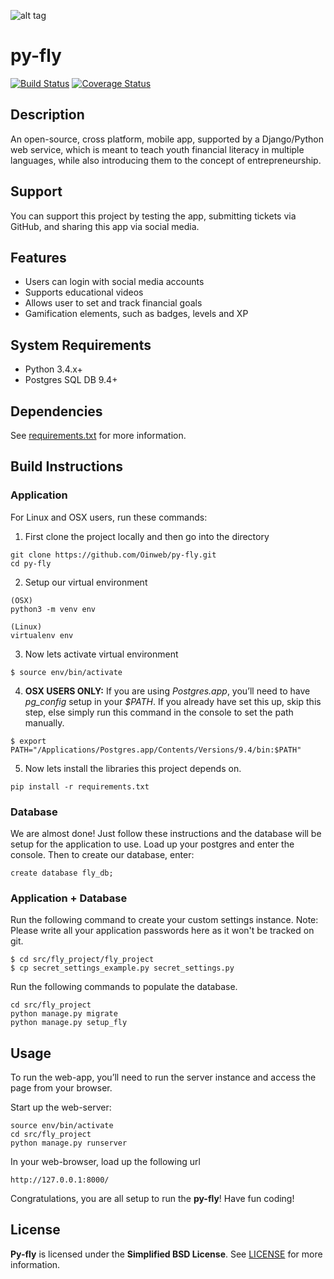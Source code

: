![alt tag](https://github.com/Oinweb/py-fly/blob/master/docs/media/oin-fly-logo-medium.png)

# py-fly 
[![Build Status](https://travis-ci.org/Oinweb/py-fly.svg?branch=master)](https://travis-ci.org/Oinweb/py-fly) [![Coverage Status](https://coveralls.io/repos/github/Oinweb/py-fly/badge.svg?branch=master)](https://coveralls.io/github/Oinweb/py-fly?branch=master)


## Description
An open-source, cross platform, mobile app, supported by a Django/Python web service, which is meant to teach youth financial literacy in multiple languages, while also introducing them to the concept of entrepreneurship.

## Support
You can support this project by testing the app, submitting tickets via GitHub, and sharing this app via social media.

## Features
- Users can login with social media accounts
- Supports educational videos
- Allows user to set and track financial goals
- Gamification elements, such as badges, levels and XP

## System Requirements
* Python 3.4.x+
* Postgres SQL DB 9.4+

## Dependencies
See [requirements.txt](https://github.com/Oinweb/py-fly/blob/master/requirements.txt) for more information.

## Build Instructions
### Application
For Linux and OSX users, run these commands:

1. First clone the project locally and then go into the directory

  ```
  git clone https://github.com/Oinweb/py-fly.git
  cd py-fly
  ```


2. Setup our virtual environment

  ```
  (OSX)
  python3 -m venv env

  (Linux)
  virtualenv env

  ```


3. Now lets activate virtual environment

  ```
  $ source env/bin/activate
  ```


4. **OSX USERS ONLY:** If you are using *Postgres.app*, you’ll need to have *pg_config* setup in your *$PATH*. If you already have set this up, skip this step, else simply run this command in the console to set the path manually.


  ```
  $ export PATH="/Applications/Postgres.app/Contents/Versions/9.4/bin:$PATH"
  ```
  

5. Now lets install the libraries this project depends on.

  ```
  pip install -r requirements.txt
  ```



### Database
We are almost done! Just follow these instructions and the database will be setup for the application to use. Load up your postgres and enter the console. Then to create our database, enter:

  ```
  create database fly_db;

  ```

### Application + Database
Run the following command to create your custom settings instance. Note: Please write all your application passwords here as it won't be tracked on git.

  ```
  $ cd src/fly_project/fly_project
  $ cp secret_settings_example.py secret_settings.py
  ```


Run the following commands to populate the database.

  ```
  cd src/fly_project
  python manage.py migrate 
  python manage.py setup_fly
  ```

## Usage
To run the web-app, you’ll need to run the server instance and access the page from your browser. 

Start up the web-server:

  ```
  source env/bin/activate
  cd src/fly_project
  python manage.py runserver
  ```


In your web-browser, load up the following url
  ```
  http://127.0.0.1:8000/
  ```

Congratulations, you are all setup to run the **py-fly**! Have fun coding!

## License
**Py-fly** is licensed under the **Simplified BSD License**. See [LICENSE](https://github.com/Oinweb/py-fly/blob/master/LICENSE) for more information.


